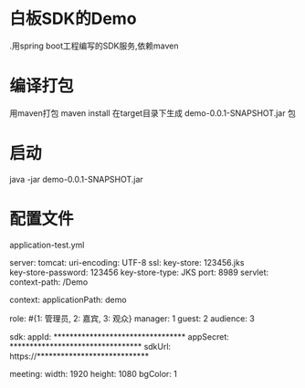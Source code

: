 # 白板SDK的Demo
.用spring boot工程编写的SDK服务,依赖maven
# 编译打包
用maven打包
maven install 在target目录下生成 demo-0.0.1-SNAPSHOT.jar 包
# 启动
java -jar demo-0.0.1-SNAPSHOT.jar
# 配置文件
application-test.yml

  server:
  tomcat:
    uri-encoding: UTF-8
  ssl:
    key-store: 123456.jks   
    key-store-password: 123456
    key-store-type: JKS
  port: 8989
  servlet:
    context-path: /Demo

context:
  applicationPath: demo

role:
  #{1: 管理员, 2: 嘉宾, 3: 观众}
  manager: 1
  guest: 2
  audience: 3

sdk:
  appId: *********************************
  appSecret: *********************************
  sdkUrl: https://****************************

meeting:
  width: 1920
  height: 1080
  bgColor: 1
